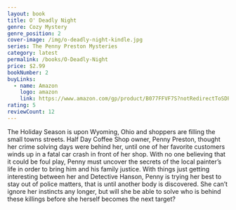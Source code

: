 ```yaml
---
layout: book
title: O' Deadly Night
genre: Cozy Mystery
genre_position: 2
cover-image: /img/o-deadly-night-kindle.jpg
series: The Penny Preston Mysteries
category: latest
permalink: /books/O-Deadly-Night
price: $2.99
bookNumber: 2
buyLinks:
  - name: Amazon
    logo: amazon
    link: https://www.amazon.com/gp/product/B077FFVF7S?notRedirectToSDP=1&ref_=dbs_mng_calw_1&storeType=ebooks#customerReviews
rating: 5
reviewCount: 12
---
```

The Holiday Season is upon Wyoming, Ohio and shoppers are filling the small towns streets. Half Day Coffee Shop owner, Penny Preston, thought her crime solving days were behind her, until one of her favorite customers winds up in a fatal car crash in front of her shop. With no one believing that it could be foul play, Penny must uncover the secrets of the local painter’s life in order to bring him and his family justice. With things just getting interesting between her and Detective Hanson, Penny is trying her best to stay out of police matters, that is until another body is discovered. She can’t ignore her instincts any longer, but will she be able to solve who is behind these killings before she herself becomes the next target?
